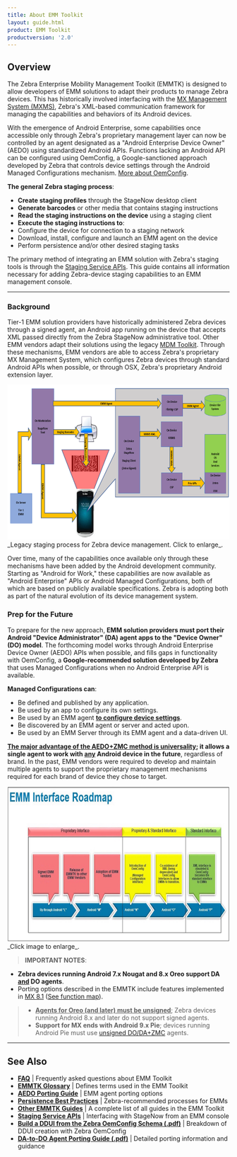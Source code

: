 ```yaml
---
title: About EMM Toolkit
layout: guide.html
product: EMM Toolkit
productversion: '2.0'
---
```


## Overview

The Zebra Enterprise Mobility Management Toolkit (EMMTK) is designed to allow developers of EMM solutions to adapt their products to manage Zebra devices. This has historically involved interfacing with the [MX Management System (MXMS)](/mx/overview), Zebra's XML-based communication framework for managing the capabilities and behaviors of its Android devices. 

With the emergence of Android Enterprise, some capabilities once accessible only through Zebra's proprietary management layer can now be controlled by an agent designated as a "Android Enterprise Device Owner" (AEDO) using standardized Android APIs. Functions lacking an Android API can be configured using OemConfig, a Google-sanctioned approach developed by Zebra that controls device settings through the Android Managed Configurations mechanism. [More about OemConfig](../glossary/#oemconfig).

**The general Zebra staging process**:​

* **Create staging profiles** through the StageNow desktop client
* **Generate barcodes** or other media that contains staging instructions​
* **Read the staging instructions on the device** using a staging client
* **Execute the staging instructions to**:​
 * Configure the device for connection to a staging network​
 * Download, install, configure and launch an EMM agent on the device​
 * Perform persistence and/or other desired staging tasks

The primary method of integrating an EMM solution with Zebra's staging tools is through the [Staging Service APIs](../api). This guide contains all information necessary for adding Zebra-device staging capabilities to an EMM management console. 

-----

### Background

Tier-1 EMM solution providers have historically administered Zebra devices through a signed agent, an Android app running on the device that accepts XML passed directly from the Zebra StageNow administrative tool. Other EMM vendors adapt their solutions using the legacy [MDM Toolkit](../mdmtk). Through these mechanisms, EMM vendors are able to access Zebra's proprietary MX Management System, which configures Zebra devices through standard Android APIs when possible, or through OSX, Zebra's proprietary Android extension layer.


<img alt="image" style="height:350px" src="legacy_staging_mechanism.png"/>
_Legacy staging process for Zebra device management. Click to enlarge_.
<br>

Over time, many of the capabilities once available only through these mechanisms have been added by the Android development community. Starting as "Android for Work," these capabilities are now available as "Android Enterprise" APIs or Android Managed Configurations, both of which are based on publicly available specifications. Zebra is adopting both as part of the natural evolution of its device management system. 

### Prep for the Future

To prepare for the new approach, **EMM solution providers must port their Android "Device Administrator" (DA) agent apps to the "Device Owner" (DO) model**. The forthcoming model works through Android Enterprise Device Owner (AEDO) APIs when possible, and fills gaps in functionality with OemConfig, a **Google-recommended solution developed by Zebra** that uses Managed Configurations when no Android Enterprise API is available. 

**Managed Configurations can**:

* Be defined and published by any application. 
* Be used by an app to configure its own settings. 
* Be used by an EMM agent **<u>to configure device settings</u>**. 
* Be discovered by an EMM agent or server and acted upon.
* Be used by an EMM Server through its EMM agent and a data-driven UI.

**<u>The major advantage of the [AEDO+ZMC](../port/#unsigneddodaagentzmc) method is universality</u>; it allows a single agent to work with <u>any</u> Android device in the future**, regardless of brand. In the past, EMM vendors were required to develop and maintain multiple agents to support the proprietary management mechanisms required for each brand of device they chose to target. 

<img alt="image" style="height:350px" src="../port/timeline.jpg"/>
_Click image to enlarge_. 
<br>

> **IMPORTANT NOTES**: <br>
* **Zebra devices running Android 7.x Nougat and 8.x Oreo support DA <u>and</u> DO agents**.
* Porting options described in the EMMTK include features implemented in [MX 8.1](/mx) ([See function map](../functionmap)).
> * **<u>Agents for Oreo (and later) must be unsigned</u>**; Zebra devices running Android 8.x and later do not support signed agents.
> * **Support for MX ends with Android 9.x Pie**; devices running Android Pie must use [unsigned DO/DA+ZMC](../port/#unsigneddodaagentzmc) agents.

-----

## See Also

* **[FAQ](../faq)** | Frequently asked questions about EMM Toolkit 
* **[EMMTK Glossary](../glossary)** | Defines terms used in the EMM Toolkit
* **[AEDO Porting Guide](../port)** | EMM agent porting options 
* **[Persistence Best Practices](../persistence)** | Zebra-recommended processes for EMMs
* **[Other EMMTK Guides](../../guide)** | A complete list of all guides in the EMM Toolkit
* **[Staging Service APIs](../api)** | Interfacing with StageNow from an EMM console
* **[Build a DDUI from the Zebra OemConfig Schema (.pdf)](../../downloads/Zebra_EMMTK_Building_DDUI_from_OemConfig_Schema_091418.pdf)** | Breakdown of DDUI creation with Zebra OemConfig
* **[DA-to-DO Agent Porting Guide (.pdf)](../../downloads/Zebra_EMMTK_DA-to-DO_Porting_Guide_091418.pdf)** | Detailed porting information and guidance


